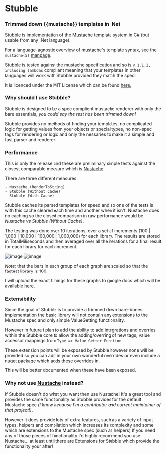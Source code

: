# Stubble
### Trimmed down {{mustache}} templates in .Net

Stubble is implementation of the [Mustache](http://mustache.github.com/) template system in C# (but usable from any .Net language).

For a language-agnostic overview of mustache's template syntax, see the `mustache(5)` [manpage](http://mustache.github.com/mustache.5.html).

Stubble is tested against the mustache specification and so is `v.1.1.2, including lambdas` compliant meaning that your templates in other languages will work with Stubble provided they match the spec!

It is licenced under the MIT License which can be found [here.](/licence.md)

### Why should I use Stubble?
Stubble is designed to be a spec complient mustache renderer with only the bare essentials, *you could say the rest has been trimmed down!*

Stubble provides no methods of finding your templates, no complicated logic for getting values from your objects or special types, no non-spec tags for rendering or logic and only the nessaries to make it a simple and fast parser and renderer.

### Performance
This is only the release and these are preliminary simple tests against the closest comparable measure which is [Nustache](https://github.com/jdiamond/Nustache/).

There are three different measures:

	- Nustache (RenderToString)
	- Stubble (Without Cache)
	- Stubble (With Cache)

Stubble caches its parsed templates for speed and so one of the tests is with this cache cleared each time and another when it isn't. Nustache does no caching so the closed comparison in raw performance would be *Nustache vs Stubble (Without Cache)*.

The testing was done over 10 iterations, over a set of increments (100 | 1,000 | 10,000 | 100,000 | 1,000,000) for each library. The results are stored in TotalMiliseconds and then averaged over all the iterations for a final result for each library for each increment.

![image](https://cloud.githubusercontent.com/assets/3742408/8418260/df51c708-1ea9-11e5-8695-f890d0a3ab32.png)
![image](https://cloud.githubusercontent.com/assets/3742408/8418282/017bfee8-1eaa-11e5-88d7-b2bb06b133db.png)

*Note:* that the bars in each group of each graph are scaled so that the fastest library is 100.

I will upload the exact timings for these graphs to google docs which will be available [here.](./)

### Extensibility
Since the goal of Stubble is to provide a trimmed down bare-bones implementation the basic library will not contain any extensions to the Mustache spec and only simple ValueGetting functionality.

However in future i plan to add the ability to add integrations and overries within the Stubble core to allow the adding/overring of new tags, value accessor mappings from `Type => Value Getter Function`

These extension points will be exposed by Stubble however none will be provided so you can add in your own wonderful overrides or even include a nuget package which adds these overrides in.

This will be better documented when these have been exposed.

### Why not use [Nustache](https://github.com/jdiamond/Nustache/) instead?
If Stubble doesn't do what you want then use Nustache! It's a great tool and provides the same functionality as Stubble provides for the default Mustache spec *(I know because I'm a contributor and current maintainer of that project!)*.

However it does provide lots of extra features, such as a variety of input types, helpers and compliation which increases its complexity and some which are extensions to the Mustache spec (such as helpers) If you need any of those pieces of functionality I'd highly recommend you use Nustache... at least until there are Extensions for Stubble which provide the functionality your after!